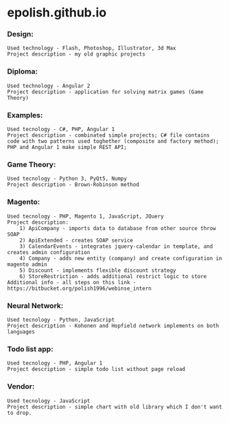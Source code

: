 # epolish.github.io

### Design:
    Used technology - Flash, Photoshop, Illustrator, 3d Max
    Project description - my old graphic projects

### Diploma:
    Used technology - Angular 2
    Project description - application for solving matrix games (Game Theory)

### Examples:
    Used tecnology - C#, PHP, Angular 1
    Project description - combinated simple projects; C# file contains code with two patterns used toghether (composite and factory method); PHP and Angular 1 make simple REST API;
    
### Game Theory:
    Used tecnology - Python 3, PyQt5, Numpy
    Project description - Brown-Robinson method
    
### Magento:
    Used tecnology - PHP, Magento 1, JavaScript, JQuery
    Project description:
        1) ApiCompany - imports data to database from other source throw SOAP
        2) ApiExtended - creates SOAP service
        3) CalendarEvents - integrates jquery-calendar in template, and creates admin configuration
        4) Company - adds new entity (company) and create configuration in magento admin
        5) Discount - implements flexible discount strategy
        6) StoreRestriction - adds additional restrict logic to store
    Additional info - all steps on this link - https://bitbucket.org/polish1996/webinse_intern
    
### Neural Network:
    Used tecnology - Python, JavaScript
    Project description - Kohonen and Hopfield network implements on both languages

### Todo list app:
    Used tecnology - PHP, Angular 1
    Project description - simple todo list without page reload
    
### Vendor:
    Used tecnology - JavaScript
    Project description - simple chart with old library which I don't want to drop.
    
